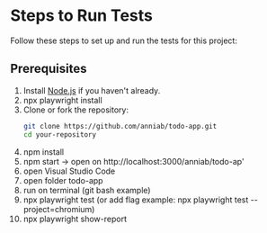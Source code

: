 # Steps to Run Tests

Follow these steps to set up and run the tests for this project:

## Prerequisites
1. Install [Node.js](https://nodejs.org/) if you haven't already.
2. npx playwright install
2. Clone or fork the repository:
   ```bash
   git clone https://github.com/anniab/todo-app.git
   cd your-repository
3. npm install 
4. npm start -> open on http://localhost:3000/anniab/todo-ap'
5. open Visual Studio Code 
6. open folder todo-app
7. run on terminal (git bash example)
8. npx playwright test (or add flag example: npx playwright test --project=chromium)
9. npx playwright show-report 
